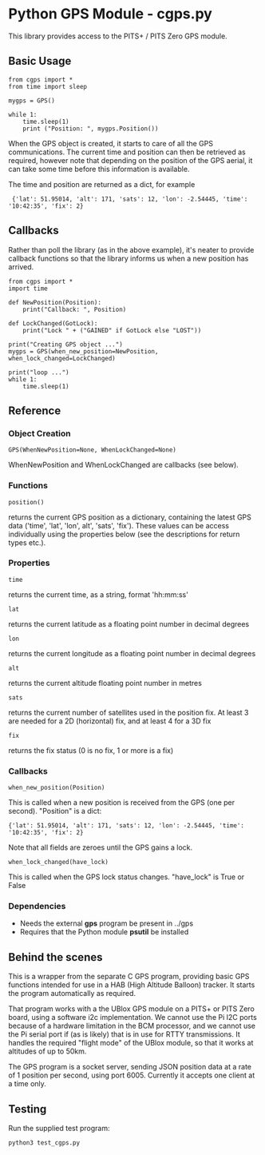 # Python GPS Module - cgps.py

This library provides access to the PITS+ / PITS Zero GPS module.

## Basic Usage

    from cgps import *
	from time import sleep
        
    mygps = GPS()
    	
    while 1:
    	time.sleep(1)
    	print ("Position: ", mygps.Position())

When the GPS object is created, it starts to care of all the GPS communications.  The current time and position can then be retrieved as required, however note that depending on the position of the GPS aerial, it can take some time before this information is available.

The time and position are returned as a dict, for example

	 {'lat': 51.95014, 'alt': 171, 'sats': 12, 'lon': -2.54445, 'time': '10:42:35', 'fix': 2}

## Callbacks

Rather than poll the library (as in the above example), it's neater to provide callback functions so that the library informs us when a new position has arrived.

    from cgps import *
    import time
    
    def NewPosition(Position):
    	print("Callback: ", Position)
    
    def LockChanged(GotLock):
    	print("Lock " + ("GAINED" if GotLock else "LOST"))
    
    print("Creating GPS object ...")
    mygps = GPS(when_new_position=NewPosition, when_lock_changed=LockChanged)
    	
    print("loop ...")
    while 1:
    	time.sleep(1)

## Reference

### Object Creation

	GPS(WhenNewPosition=None, WhenLockChanged=None)

WhenNewPosition and WhenLockChanged are callbacks (see below).

### Functions

	position()

returns the current GPS position as a dictionary, containing the latest GPS data ('time', 'lat', 'lon', alt', 'sats', 'fix').  These values can be access individually using the properties below (see the descriptions for return types etc.).

### Properties

	time

returns the current time, as a string, format 'hh:mm:ss'

	lat

returns the current latitude as a floating point number in decimal degrees

	lon

returns the current longitude as a floating point number in decimal degrees

	alt

returns the current altitude floating point number in metres

	sats

returns the current number of satellites used in the position fix.  At least 3 are needed for a 2D (horizontal) fix, and at least 4 for a 3D fix

	fix

returns the fix status (0 is no fix, 1 or more is a fix)


### Callbacks

	when_new_position(Position)

This is called when a new position is received from the GPS (one per second).  "Position" is a dict:

	{'lat': 51.95014, 'alt': 171, 'sats': 12, 'lon': -2.54445, 'time': '10:42:35', 'fix': 2}

Note that all fields are zeroes until the GPS gains a lock.

	when_lock_changed(have_lock)

This is called when the GPS lock status changes.  "have_lock" is True or False

### Dependencies

- Needs the external **gps** program be present in ../gps
- Requires that the Python module **psutil** be installed

## Behind the scenes

This is a wrapper from the separate C GPS program, providing basic GPS functions intended for use in a HAB (High Altitude Balloon) tracker.  It starts the program automatically as required.

That program works with a the UBlox GPS module on a PITS+ or PITS Zero board, using a software i2c implementation.  We cannot use the Pi I2C ports because of a hardware limitation in the BCM processor, and we cannot use the Pi serial port if (as is likely) that is in use for RTTY transmissions.  It handles the required "flight mode" of the UBlox module, so that it works at altitudes of up to 50km.

The GPS program is a socket server, sending JSON position data at a rate of 1 position per second, using port 6005.  Currently it accepts one client at a time only.

## Testing

Run the supplied test program:

	python3 test_cgps.py

